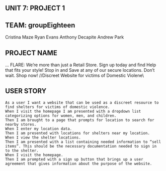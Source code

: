 ## UNIT 7: PROJECT 1 

## TEAM: groupEighteen

Cristina Maze
Ryan Evans
Anthony Decapite
Andrew Park

## PROJECT NAME

... 
FLARE: We’re more than just a Retail Store.
Sign up today and find Help that fits your style! 
Stop in and Save at any of our secure locations. Don’t wait. Shop now! 
//Discreet Website for victims of Domestic Violene\\

## USER STORY

```
As a user I want a website that can be used as a discreet resource to find shelters for victims of domestic violence.
When I visit the homepage I am presented with a dropdown list categorizing options for women, men, and children. 
Then I am brought to a page that prompts for location to search for nearby stores. 
When I enter my location data. 
Then I am presented with locations for shelters near my location. 
When I view the shelter locations. 
Then I am presented with a list containing needed information to “sell items”. This should be the necessary documentation needed to sign in to the shelter. 
When I visit the homepage. 
Then I am prompted with a sign up button that brings up a user agreement that gives information about the purpose of the website. 

```
